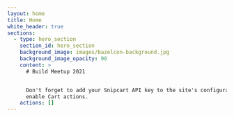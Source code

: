 ```yaml
---
layout: home
title: Home
white_header: true
sections:
  - type: hero_section
    section_id: hero_section
    background_image: images/bazelcon-background.jpg
    background_image_opacity: 90
    content: >
      # Build Meetup 2021


      Don't forget to add your Snipcart API key to the site's configuration to
      enable Cart actions.
    actions: []
---
```

